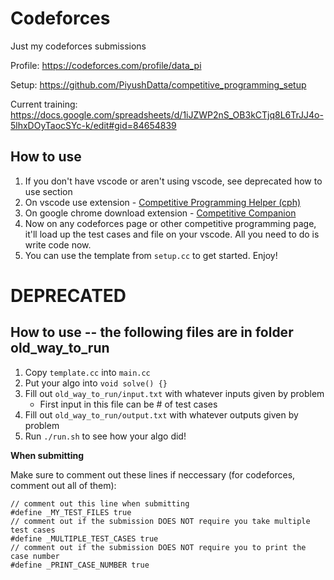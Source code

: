 # Codeforces

Just my codeforces submissions

Profile: https://codeforces.com/profile/data_pi

Setup: https://github.com/PiyushDatta/competitive_programming_setup

Current training: https://docs.google.com/spreadsheets/d/1iJZWP2nS_OB3kCTjq8L6TrJJ4o-5lhxDOyTaocSYc-k/edit#gid=84654839

## How to use

1. If you don't have vscode or aren't using vscode, see deprecated how to use section
2. On vscode use extension - [Competitive Programming Helper (cph)](https://marketplace.visualstudio.com/items?itemName=DivyanshuAgrawal.competitive-programming-helper)
3. On google chrome download extension - [Competitive Companion](https://chrome.google.com/webstore/detail/competitive-companion/cjnmckjndlpiamhfimnnjmnckgghkjbl)
4. Now on any codeforces page or other competitive programming page, it'll load up the test cases and file on your vscode. All you need to do is write code now.
5. You can use the template from `setup.cc` to get started. Enjoy!

# DEPRECATED

## How to use -- the following files are in folder old_way_to_run

1. Copy `template.cc` into `main.cc`
2. Put your algo into `void solve() {}`
3. Fill out `old_way_to_run/input.txt` with whatever inputs given by problem
   - First input in this file can be # of test cases
4. Fill out `old_way_to_run/output.txt` with whatever outputs given by problem
5. Run `./run.sh` to see how your algo did!

**When submitting**

Make sure to comment out these lines if neccessary (for codeforces, comment out all of them):

```
// comment out this line when submitting
#define _MY_TEST_FILES true
// comment out if the submission DOES NOT require you take multiple test cases
#define _MULTIPLE_TEST_CASES true
// comment out if the submission DOES NOT require you to print the case number
#define _PRINT_CASE_NUMBER true
```

